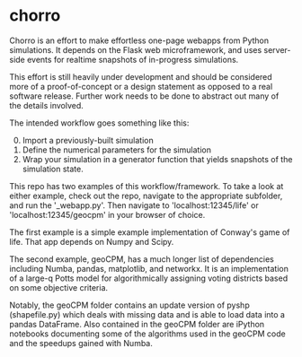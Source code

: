 chorro
======

Chorro is an effort to make effortless one-page webapps from Python
simulations. It depends on the Flask web microframework, and uses server-side
events for realtime snapshots of in-progress simulations.

This effort is still heavily under development and should be considered more of
a proof-of-concept or a design statement as opposed to a real software release.
Further work needs to be done to abstract out many of the details involved.

The intended workflow goes something like this:

0.  Import a previously-built simulation
1.  Define the numerical parameters for the simulation
2.  Wrap your simulation in a generator function that yields snapshots of the
simulation state.

This repo has two examples of this workflow/framework. To take a look at either example, check out the repo, navigate to the appropriate subfolder, and run the '\_webapp.py'. Then navigate to 'localhost:12345/life' or 'localhost:12345/geocpm' in your browser of choice.

The first example is a simple example implementation of Conway's game of life. That app depends on Numpy and Scipy. 

The second example, geoCPM, has a much longer list of dependencies
including Numba, pandas, matplotlib, and networkx. It is an implementation of a
large-q Potts model for algorithmically assigning voting districts based on
some objective criteria.

Notably, the geoCPM folder contains an update version of pyshp (shapefile.py)
which deals with missing data and is able to load data into a pandas DataFrame.
Also contained in the geoCPM folder are iPython notebooks documenting some of
the algorithms used in the geoCPM code and the speedups gained with Numba.
